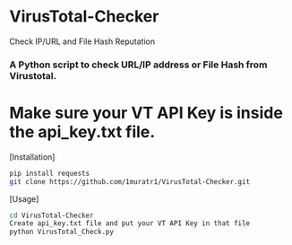 # VirusTotal-Checker
Check IP/URL and File Hash Reputation

### A Python script to check URL/IP address or File Hash from Virustotal. ###

# Make sure your VT API Key is inside the api_key.txt file. #

[Installation]

```bash
pip install requests
git clone https://github.com/1muratr1/VirusTotal-Checker.git
```

[Usage]

```bash
cd VirusTotal-Checker
Create api_key.txt file and put your VT API Key in that file
python VirusTotal_Check.py
```
